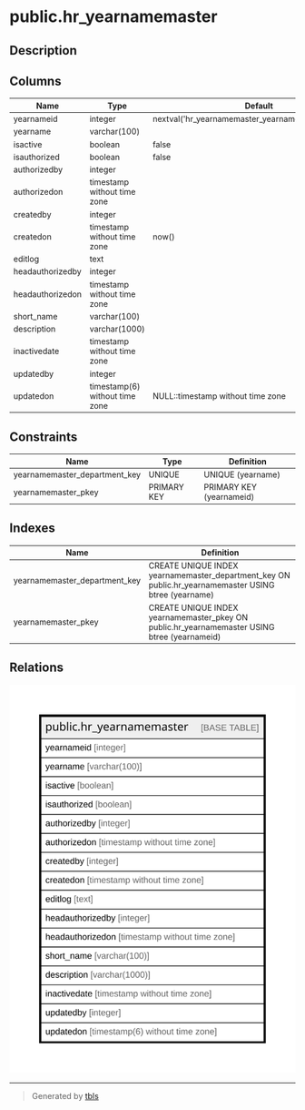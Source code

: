 # public.hr_yearnamemaster

## Description

## Columns

| Name | Type | Default | Nullable | Children | Parents | Comment |
| ---- | ---- | ------- | -------- | -------- | ------- | ------- |
| yearnameid | integer | nextval('hr_yearnamemaster_yearnameid_seq'::regclass) | false |  |  |  |
| yearname | varchar(100) |  | false |  |  |  |
| isactive | boolean | false | false |  |  |  |
| isauthorized | boolean | false | false |  |  |  |
| authorizedby | integer |  | true |  |  |  |
| authorizedon | timestamp without time zone |  | true |  |  |  |
| createdby | integer |  | true |  |  |  |
| createdon | timestamp without time zone | now() | true |  |  |  |
| editlog | text |  | true |  |  |  |
| headauthorizedby | integer |  | true |  |  |  |
| headauthorizedon | timestamp without time zone |  | true |  |  |  |
| short_name | varchar(100) |  | true |  |  |  |
| description | varchar(1000) |  | true |  |  |  |
| inactivedate | timestamp without time zone |  | true |  |  |  |
| updatedby | integer |  | true |  |  |  |
| updatedon | timestamp(6) without time zone | NULL::timestamp without time zone | true |  |  |  |

## Constraints

| Name | Type | Definition |
| ---- | ---- | ---------- |
| yearnamemaster_department_key | UNIQUE | UNIQUE (yearname) |
| yearnamemaster_pkey | PRIMARY KEY | PRIMARY KEY (yearnameid) |

## Indexes

| Name | Definition |
| ---- | ---------- |
| yearnamemaster_department_key | CREATE UNIQUE INDEX yearnamemaster_department_key ON public.hr_yearnamemaster USING btree (yearname) |
| yearnamemaster_pkey | CREATE UNIQUE INDEX yearnamemaster_pkey ON public.hr_yearnamemaster USING btree (yearnameid) |

## Relations

![er](public.hr_yearnamemaster.svg)

---

> Generated by [tbls](https://github.com/k1LoW/tbls)
